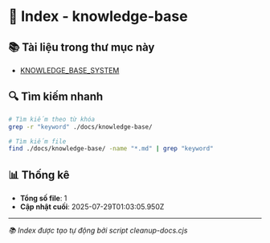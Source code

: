 # 📁 Index - knowledge-base

## 📚 Tài liệu trong thư mục này

- [KNOWLEDGE_BASE_SYSTEM](./KNOWLEDGE_BASE_SYSTEM.md)

## 🔍 Tìm kiếm nhanh

```bash
# Tìm kiếm theo từ khóa
grep -r "keyword" ./docs/knowledge-base/

# Tìm kiếm file
find ./docs/knowledge-base/ -name "*.md" | grep "keyword"
```

## 📊 Thống kê

- **Tổng số file**: 1
- **Cập nhật cuối**: 2025-07-29T01:03:05.950Z

---

_📚 Index được tạo tự động bởi script cleanup-docs.cjs_
